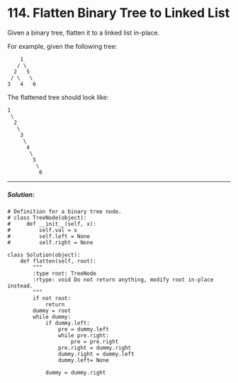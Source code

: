 # 114. Flatten Binary Tree to Linked List


Given a binary tree, flatten it to a linked list in-place.

For example, given the following tree:

        1
       / \
      2   5
     / \   \
    3   4   6
The flattened tree should look like:

    1
     \
      2
       \
        3
         \
          4
           \
            5
             \
              6

---

##### Solution:
    # Definition for a binary tree node.
    # class TreeNode(object):
    #     def __init__(self, x):
    #         self.val = x
    #         self.left = None
    #         self.right = None

    class Solution(object):
        def flatten(self, root):
            """
            :type root: TreeNode
            :rtype: void Do not return anything, modify root in-place instead.
            """
            if not root:
                return
            dummy = root
            while dummy:
                if dummy.left:
                    pre = dummy.left
                    while pre.right:
                        pre = pre.right
                    pre.right = dummy.right
                    dummy.right = dummy.left
                    dummy.left= None

                dummy = dummy.right

